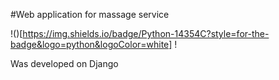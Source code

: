 #Web application for massage service

!()[https://img.shields.io/badge/Python-14354C?style=for-the-badge&logo=python&logoColor=white]
!

Was developed on Django
